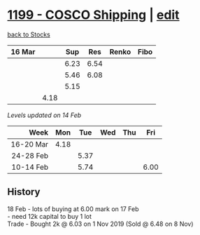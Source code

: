 # [1199 - COSCO Shipping](https://alwinwoo.github.io/stocks/1199.html) | [edit](https://github.com/alwinwoo/alwinwoo.github.io/edit/master/stocks/1199.md)
[back to Stocks](https://alwinwoo.github.io/stocks.html)

| 16 Mar  |          | Sup   | Res   | Renko       | Fibo
| ---:    | :---:    | :---: | :---: | :---        | :---
|         |          | 6.23  | 6.54
|         |          | 5.46  | 6.08
|         |          | 5.15 
|         | 4.18     |

*Levels updated on 14 Feb*

Week      | Mon   | Tue   | Wed   | Thu   | Fri   |
---:      | :---: | :---: | :---: | :---: | :---: |
16-20 Mar | 4.18  |
24-28 Feb |       | 5.37  |
10-14 Feb |       | 5.74  |       |       | 6.00  |

## History
18 Feb - lots of buying at 6.00 mark on 17 Feb <br>- need 12k capital to buy 1 lot<br>
Trade - Bought 2k @ 6.03 on 1 Nov 2019 (Sold @ 6.48 on 8 Nov)
